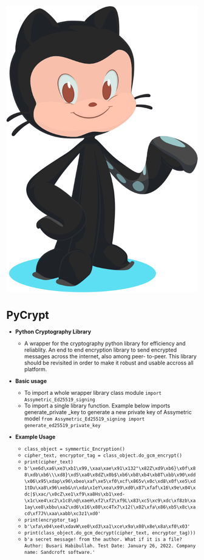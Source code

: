 ![GitHub Light](./base-octocat.svg)
# PyCrypt
- **Python Cryptography Library**
  -  A wrapper for the cryptography python library for efficiency and reliablity. An end to end encryption library to send encrypted messages across the internet, also among peer-  to-peer. This library should be revisited in order to make it robust and usable accross all platform.

- **Basic usage**
  - To import a whole wrapper library class module 
     `import Assymetric_Ed25519_signing`
  - To import a single library function. Example below imports generate_private _key to generate a new private key of Assymetric model
    `from Assymetric_Ed25519_signing import generate_ed25519_private_key`
- **Example Usage**
  - `class_object = symmertic_Encryption()`
  - `cipher_text, encryptor_tag = class_object.do_gcm_encrypt()` 
  - `print(cipher_text)`
  - `
b'\xe6d\xa6\xe3\xb1\x99,\xaa\xae\x91\x132"\x82Z\xd9\xb6}\x0f\x88\xdb\xb6\\\xd8}\xd5\xa0\x8dZ\x0b$\xb6\xb8\xb4\xb8T\xbb\x90\xdd\x06\x95\xdap\x96\xbeo\xaf\xe5\xf0\xcf\x865v\x0c\xd8\x0f\xe5\xd1tDu\xa8\x96\xeb&\n\xda\x1eY\xea\x99\xd0\x87\xfaf\x16\x9e\x04\xdc|$\xac/\x0cZ\xe1\xf9\xa8Hs\xb1\xed-\x1c\xe4\xc2\x1c8\n@\xaeH\xf2\xf2\xf9L\x83\xc5\xc9\xdc\xf8zb\xa1ay\xe8\xbbu\xa2\xd6\x16\x80\xc4Tx7\x12(\x02\xfa\x86\xb5\x8c\xacd\xf7J%\xaa\xabb\xc3z1\xd0'
`
  - `print(encryptor_tag)`
  - `b'\xfa\x04\xe4\xdavW\xe0\xd3\xa1\xce\x9a\x08\x8e\x8a\xf0\x03'`
  - `print(class_object.do_gcm_decrypt(cipher_text, encryptor_tag)))`
  - `b'a secret message! from the author. What if it is a file? 
    Author: Busari Habibullah.
    Test Date: January 26, 2022.
    Company name: Sandcroft software.'`
